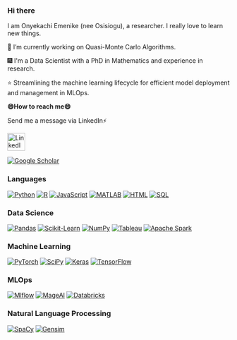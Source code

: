 ### Hi there

I am Onyekachi Emenike (nee Osisiogu), a researcher. I really love to learn new things.

🌱 I’m currently working on Quasi-Monte Carlo Algorithms.

:fireworks: I'm a Data Scientist with a PhD in Mathematics and experience in research.

⭐ Streamlining the machine learning lifecycle for efficient model deployment and management in MLOps.

<b>😄How to reach me😄</b>
<p>Send me a message via LinkedIn⚡</p>
<p>
  <a href="https://www.linkedin.com/in/onyekachi-osisiogu/">
    <img height="40" src="https://user-images.githubusercontent.com/50482876/129754677-f7602703-5d37-41cb-83a1-fd0ca94a01a7.jpeg" alt="LinkedIn"/>
  </a>
</p>
<p>
  <a href="https://scholar.google.com/citations?user=Qe94rEoAAAAJ&hl=enD">
    <img src="https://img.shields.io/badge/Google%20Scholar-black?style=for-the-badge&logo=google-scholar" alt="Google Scholar"/>
  </a>
</p>

### Languages

[![Python](https://img.shields.io/badge/python-black?style=for-the-badge&logo=python)](https://github.com/kachiann)
[![R](https://img.shields.io/badge/r-black?style=for-the-badge&logo=r)](https://github.com/kachiann)
[![JavaScript](https://img.shields.io/badge/javascript-black?style=for-the-badge&logo=javascript)](https://github.com/kachiann)
[![MATLAB](https://img.shields.io/badge/matlab-black?style=for-the-badge&logo=matlab)](https://github.com/kachiann)
[![HTML](https://img.shields.io/badge/html-black?style=for-the-badge&logo=html5)](https://github.com/kachiann)
[![SQL](https://img.shields.io/badge/sql-black?style=for-the-badge&logo=mysql)](https://github.com/kachiann)

### Data Science

[![Pandas](https://img.shields.io/badge/pandas-black?style=for-the-badge&logo=pandas)](https://github.com/kachiann)
[![Scikit-Learn](https://img.shields.io/badge/scikit--learn-black?style=for-the-badge&logo=scikit-learn)](https://github.com/kachiann)
[![NumPy](https://img.shields.io/badge/numpy-black?style=for-the-badge&logo=numpy)](https://github.com/kachiann)
[![Tableau](https://img.shields.io/badge/Tableau-black?style=for-the-badge&logo=tableau)](https://github.com/kachiann)
[![Apache Spark](https://img.shields.io/badge/ApacheSpark-black?style=for-the-badge&logo=apachespark)](https://github.com/kachiann)

### Machine Learning

[![PyTorch](https://img.shields.io/badge/PyTorch-black?style=for-the-badge&logo=PyTorch)](https://github.com/kachiann)
[![SciPy](https://img.shields.io/badge/SciPy-black?style=for-the-badge&logo=scipy)](https://github.com/kachiann)
[![Keras](https://img.shields.io/badge/Keras-black?style=for-the-badge&logo=keras)](https://github.com/kachiann)
[![TensorFlow](https://img.shields.io/badge/Tensorflow-black?style=for-the-badge&logo=tensorflow)](https://github.com/kachiann)


### MLOps

[![Mlflow](https://img.shields.io/badge/Mlflow-black?style=for-the-badge&logo=mlflow)](https://github.com/kachiann)
[![MageAI](https://img.shields.io/badge/MageAI-black?style=for-the-badge&logo=mageai)](https://github.com/kachiann)
[![Databricks](https://img.shields.io/badge/Databricks-black?style=for-the-badge&logo=databricks)](https://github.com/kachiann)

### Natural Language Processing

[![SpaCy](https://img.shields.io/badge/SpaCy-black?style=for-the-badge&logo=SpaCy)](https://github.com/kachiann)
[![Gensim](https://img.shields.io/badge/gensim-black?style=for-the-badge&logo=gensim)](https://github.com/kachiann)

<!--
**kachiann/kachiann** is a ✨ _special_ ✨ repository because its `README.md` (this file) appears on your GitHub profile.

Here are some ideas to get you started:

- 👯 I’m looking to collaborate on ...
- 🤔 I’m looking for help with ...
- 💬 Ask me about ...
- 📫 How to reach me: ...
- 😄 Pronouns: ...
- ⚡ Fun fact: ...
-->
